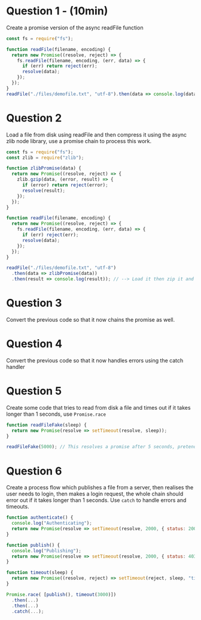 # Question 1 - (10min)

Create a promise version of the async readFile function

```js
const fs = require("fs");

function readFile(filename, encoding) {
  return new Promise((resolve, reject) => {
    fs.readFile(filename, encoding, (err, data) => {
      if (err) return reject(err);
      resolve(data);
    });
  });
}
readFile("./files/demofile.txt", "utf-8").then(data => console.log(data));
```

# Question 2

Load a file from disk using readFile and then compress it using the async zlib node library, use a promise chain to process this work.

```js
const fs = require("fs");
const zlib = require("zlib");

function zlibPromise(data) {
  return new Promise((resolve, reject) => {
    zlib.gzip(data, (error, result) => {
      if (error) return reject(error);
      resolve(result);
    });
  });
}

function readFile(filename, encoding) {
  return new Promise((resolve, reject) => {
    fs.readFile(filename, encoding, (err, data) => {
      if (err) reject(err);
      resolve(data);
    });
  });
}

readFile("./files/demofile.txt", "utf-8")
  .then(data => zlibPromise(data))
  .then(result => console.log(result)); // --> Load it then zip it and then print it to screen
```

# Question 3

Convert the previous code so that it now chains the promise as well.

# Question 4

Convert the previous code so that it now handles errors using the catch handler

# Question 5

Create some code that tries to read from disk a file and times out if it takes longer than 1 seconds, use `Promise.race`

```js
function readFileFake(sleep) {
  return new Promise(resolve => setTimeout(resolve, sleep));
}

readFileFake(5000); // This resolves a promise after 5 seconds, pretend it's a large file being read from disk
```

# Question 6

Create a process flow which publishes a file from a server, then realises the user needs to login, then makes a login request, the whole chain should error out if it takes longer than 1 seconds. Use `catch` to handle errors and timeouts.

```js
function authenticate() {
  console.log("Authenticating");
  return new Promise(resolve => setTimeout(resolve, 2000, { status: 200 }));
}

function publish() {
  console.log("Publishing");
  return new Promise(resolve => setTimeout(resolve, 2000, { status: 403 }));
}

function timeout(sleep) {
  return new Promise((resolve, reject) => setTimeout(reject, sleep, "timeout"));
}

Promise.race( [publish(), timeout(3000)])
  .then(...)
  .then(...)
  .catch(...);
```
